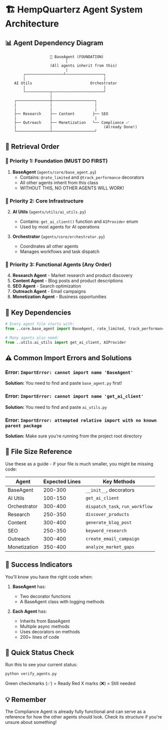 # 🏗️ HempQuarterz Agent System Architecture

## 📊 Agent Dependency Diagram

```
                    🎯 BaseAgent (FOUNDATION)
                           |
                    (All agents inherit from this)
                           |
        ┌─────────────────┴─────────────────┐
        |                                   |
    AI Utils                          Orchestrator
        |                                   |
        └───────────┬───────────────────────┘
                    |
    ┌───────────────┼───────────────────┐
    |               |                   |
    |               |                   |
    ├── Research    ├── Content        ├── SEO
    |               |                   |
    ├── Outreach    ├── Monetization   └── Compliance ✅
    |               |                       (Already Done!)
    └───────────────┴───────────────────┘
```

## 🔄 Retrieval Order

### 🥇 Priority 1: Foundation (MUST DO FIRST)
1. **BaseAgent** (`agents/core/base_agent.py`)
   - Contains: `@rate_limited` and `@track_performance` decorators
   - All other agents inherit from this class
   - WITHOUT THIS, NO OTHER AGENTS WILL WORK!

### 🥈 Priority 2: Core Infrastructure
2. **AI Utils** (`agents/utils/ai_utils.py`)
   - Contains: `get_ai_client()` function and `AIProvider` enum
   - Used by most agents for AI operations

3. **Orchestrator** (`agents/core/orchestrator.py`)
   - Coordinates all other agents
   - Manages workflows and task dispatch

### 🥉 Priority 3: Functional Agents (Any Order)
4. **Research Agent** - Market research and product discovery
5. **Content Agent** - Blog posts and product descriptions
6. **SEO Agent** - Search optimization
7. **Outreach Agent** - Email campaigns
8. **Monetization Agent** - Business opportunities

## 🔗 Key Dependencies

```python
# Every agent file starts with:
from ..core.base_agent import BaseAgent, rate_limited, track_performance

# Many agents also need:
from ..utils.ai_utils import get_ai_client, AIProvider
```

## ⚠️ Common Import Errors and Solutions

### Error: `ImportError: cannot import name 'BaseAgent'`
**Solution:** You need to find and paste `base_agent.py` first!

### Error: `ImportError: cannot import name 'get_ai_client'`
**Solution:** You need to find and paste `ai_utils.py`

### Error: `ImportError: attempted relative import with no known parent package`
**Solution:** Make sure you're running from the project root directory

## 📁 File Size Reference

Use these as a guide - if your file is much smaller, you might be missing code:

| Agent | Expected Lines | Key Methods |
|-------|----------------|-------------|
| BaseAgent | 200-300 | `__init__`, decorators |
| AI Utils | 100-150 | `get_ai_client` |
| Orchestrator | 300-400 | `dispatch_task`, `run_workflow` |
| Research | 250-350 | `discover_products` |
| Content | 300-400 | `generate_blog_post` |
| SEO | 250-350 | `keyword_research` |
| Outreach | 300-400 | `create_email_campaign` |
| Monetization | 350-400 | `analyze_market_gaps` |

## 🎯 Success Indicators

You'll know you have the right code when:

1. **BaseAgent** has:
   - Two decorator functions
   - A BaseAgent class with logging methods

2. **Each Agent** has:
   - Inherits from BaseAgent
   - Multiple async methods
   - Uses decorators on methods
   - 200+ lines of code

## 🚦 Quick Status Check

Run this to see your current status:
```bash
python verify_agents.py
```

Green checkmarks (✅) = Ready
Red X marks (❌) = Still needed

## 💡 Remember

The Compliance Agent is already fully functional and can serve as a reference for how the other agents should look. Check its structure if you're unsure about something!